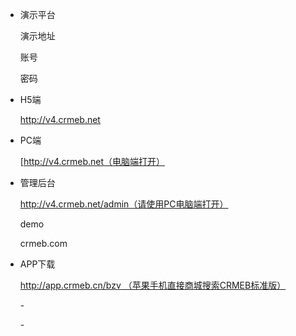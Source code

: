 - 演示平台 

  演示地址 

  账号 

  密码 

- H5端 

  http://v4.crmeb.net

- PC端 

  [http://v4.crmeb.net（电脑端打开） 

- 管理后台 

  [http://v4.crmeb.net/admin（请使用PC电脑端打开） ](http://v4.crmeb.net/admin)

  demo

  crmeb.com

- APP下载 

  [http://app.crmeb.cn/bzv
   （苹果手机直接商城搜索CRMEB标准版）](http://app.crmeb.cn/bzv)

  \-

  \-